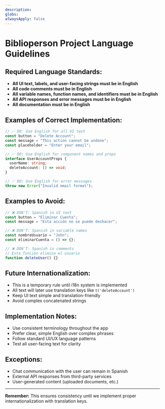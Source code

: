 ```yaml
---
description:
globs:
alwaysApply: false
---
```

# Biblioperson Project Language Guidelines

## **Required Language Standards:**

- **All UI text, labels, and user-facing strings must be in English**
- **All code comments must be in English** 
- **All variable names, function names, and identifiers must be in English**
- **All API responses and error messages must be in English**
- **All documentation must be in English**

## **Examples of Correct Implementation:**

```typescript
// ✅ DO: Use English for all UI text
const button = "Delete Account";
const message = "This action cannot be undone";
const placeholder = "Enter your email";

// ✅ DO: Use English for component names and props
interface UserAccountProps {
  userName: string;
  deleteAccount: () => void;
}

// ✅ DO: Use English for error messages
throw new Error("Invalid email format");
```

## **Examples to Avoid:**

```typescript
// ❌ DON'T: Spanish in UI text
const button = "Eliminar Cuenta";
const message = "Esta acción no se puede deshacer";

// ❌ DON'T: Spanish in variable names
const nombreUsuario = "John";
const eliminarCuenta = () => {};

// ❌ DON'T: Spanish in comments
// Esta función elimina el usuario
function deleteUser() {}
```

## **Future Internationalization:**

- This is a temporary rule until i18n system is implemented
- All text will later use translation keys like `t('deleteAccount')`
- Keep UI text simple and translation-friendly
- Avoid complex concatenated strings

## **Implementation Notes:**

- Use consistent terminology throughout the app
- Prefer clear, simple English over complex phrases
- Follow standard UI/UX language patterns
- Test all user-facing text for clarity

## **Exceptions:**

- Chat communication with the user can remain in Spanish
- External API responses from third-party services
- User-generated content (uploaded documents, etc.)

---

**Remember:** This ensures consistency until we implement proper internationalization with translation keys.
